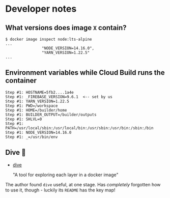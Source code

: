 # Developer notes

## What versions does image `X` contain?

```
$ docker image inspect node:lts-alpine
...
                "NODE_VERSION=14.16.0",
                "YARN_VERSION=1.22.5"
...
```

## Environment variables while Cloud Build runs the container

```
Step #1: HOSTNAME=5fb2....1a4e
Step #1: _FIREBASE_VERSION=9.6.1  <-- set by us
Step #1: YARN_VERSION=1.22.5
Step #1: PWD=/workspace
Step #1: HOME=/builder/home
Step #1: BUILDER_OUTPUT=/builder/outputs
Step #1: SHLVL=0
Step #1: PATH=/usr/local/sbin:/usr/local/bin:/usr/sbin:/usr/bin:/sbin:/bin
Step #1: NODE_VERSION=14.16.0
Step #1: _=/usr/bin/env
```

## Dive 🤿

- [dive](https://github.com/wagoodman/dive) 

   "A tool for exploring each layer in a docker image"

The author found `dive` useful, at one stage. Has *completely* forgotten how to use it, though - luckily its `README` has the key map!

